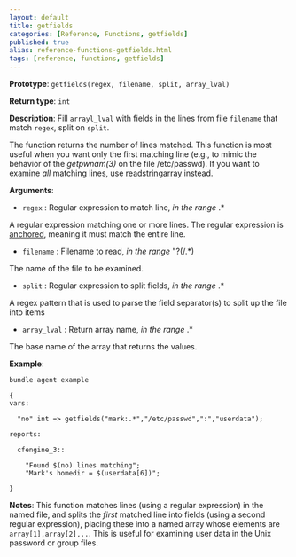 ```yaml
---
layout: default
title: getfields
categories: [Reference, Functions, getfields]
published: true
alias: reference-functions-getfields.html
tags: [reference, functions, getfields]
---
```


**Prototype**: `getfields(regex, filename, split, array_lval)`

**Return type**: `int`

**Description**: Fill `arrayl_lval` with fields in the lines from file `filename` that match `regex`, split on `split`.

The function returns the number of lines matched. This function is most
useful when you want only the first matching line (e.g., to mimic the
behavior of the *getpwnam(3)* on the file /etc/passwd). If you want to
examine *all* matching lines, use 
[readstringarray](reference-functions-readstringarray.html) instead.

**Arguments**:

* `regex` : Regular expression to match line, *in the range* .\*  

A regular expression matching one or more lines. The regular expression
is 
[anchored](manuals-language-concepts-pattern-matching-and-referencing.html#Anchored-vs-unanchored-regular-expressions), meaning it must match the entire 
line.   

* `filename` : Filename to read, *in the range* "?(/.\*)

The name of the file to be examined.   

* `split` : Regular expression to split fields, *in the range* .\*

A regex pattern that is used to parse the field separator(s) to split up
the file into items   

* `array_lval` : Return array name, *in the range* .\*

The base name of the array that returns the values.

**Example**:

```cf3
bundle agent example

{     
vars:

  "no" int => getfields("mark:.*","/etc/passwd",":","userdata");

reports:

  cfengine_3::

    "Found $(no) lines matching";
    "Mark's homedir = $(userdata[6])";

}
```

**Notes**:
This function matches lines (using a regular expression) in the named
file, and splits the *first* matched line into fields (using a second
regular expression), placing these into a named array whose elements are
`array[1],array[2],..`. This is useful for examining user data in the
Unix password or group files.
